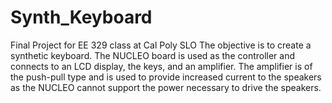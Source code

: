 # Synth_Keyboard
Final Project for EE 329 class at Cal Poly SLO
The objective is to create a synthetic keyboard. The NUCLEO board is used as the controller and connects to an LCD display, the keys, and an amplifier. The amplifier is of the push-pull type and is used to provide increased current to the speakers as the NUCLEO cannot support the power necessary to drive the speakers.
